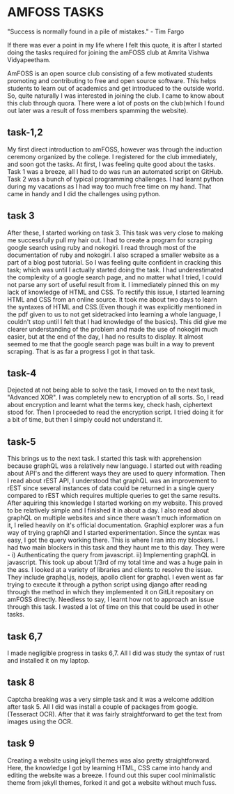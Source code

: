 # AMFOSS TASKS

"Success is normally found in a pile of mistakes." - Tim Fargo

If there was ever a point in my life where I felt this quote, it is after I started doing the tasks required for joining the amFOSS club at Amrita Vishwa Vidyapeetham.

AmFOSS is an open source club consisting of a few motivated students promoting and contributing to free and open source software. This helps students to learn out of academics and get introduced to the outside world. So, quite naturally I was interested in joining the club. I came to know about this club through quora. There were a lot of posts on the club(which I found out later was a result of foss members spamming the website).

## task-1,2
My first direct introduction to amFOSS, however was through the induction ceremony organized by the college. I registered for the club immediately, and soon got the tasks. At first, I was feeling quite good about the tasks. Task 1 was a breeze, all I had to do was run an automated script on GitHub. Task 2 was a bunch of typical programming challenges. I had learnt python during my vacations as I had way too much free time on my hand. That came in handy and I did the challenges using python.

## task 3
After these, I started working on task 3. This task was very close to making me successfully pull my hair out. I had to create a program for scraping google search using ruby and nokogiri. I read through most of the documentation of ruby and nokogiri. I also scraped a smaller website as a part of a blog post tutorial. So I was feeling quite confident in cracking this task; which was until I actually started doing the task. I had underestimated the complexity of a google search page, and no matter what I tried, I could not parse any sort of useful result from it. I immediately pinned this on my lack of knowledge of HTML and CSS. To rectify this issue, I started learning HTML and CSS from an online source. It took me about two days to learn the syntaxes of HTML and CSS.(Even though it was explicitly mentioned in the pdf given to us to not get sidetracked into learning a whole language, I couldn't stop until I felt that I had knowledge of the basics). This did give me clearer understanding of the problem and made the use of nokogiri much easier, but at the end of the day, I had no results to display. It almost seemed to me that the google search page was built in a way to prevent scraping. That is as far a progress I got in that task.

## task-4
Dejected at not being able to solve the task, I moved on to the next task, "Advanced XOR". I was completely new to encryption of all sorts. So, I read about encryption and learnt what the terms key, check hash, ciphertext stood for. Then I proceeded to read the encryption script. I tried doing it for a bit of time, but then I simply could not understand it.

## task-5
This brings us to the next task. I started this task with apprehension because graphQL was a relatively new language. I started out with reading about API's and the different ways they are used to query information. Then I read about rEST API, I understood that graphQL was an improvement to rEST since several instances of data could be returned in a single query compared to rEST which requires multiple queries to get the same results. After aquiring this knowledge I started working on my website. This proved to be relatively simple and I finished it in about a day. I also read about graphQL on multiple websites and since there wasn't much information on it, I relied heavily on it's official documentation. Graphiql explorer was a fun way of trying graphQl and I started experimentation. Since the syntax was easy, I got the query working there. This is where I ran into my blockers. I had two main blockers in this task and they haunt me to this day. They were -
i) Authenticating the query from javascript.
ii) Implementing graphQL in javascript.
This took up about 1/3rd of my total time and was a huge pain in the ass.
I looked at a variety of libraries and clients to resolve the issue. They include graphql.js, nodejs, apollo client for graphql. I even went as far trying to execute it through a python script using django after reading through the method in which they implemented it on GitLit repositary on amFOSS directly. Needless to say, I learnt how not to approach an issue through this task. I wasted a lot of time on this that could be used in other tasks. 

## task 6,7
I made negligible progress in tasks 6,7. All I did was study the syntax of rust and installed it on my laptop.

## task 8
Captcha breaking was a very simple task and it was a welcome addition after task 5. All I did was install a couple of packages from google.(Tesseract OCR). After that it was fairly straightforward to get the text from images using the OCR.

## task 9
Creating a website using jekyll themes was also pretty straightforward. Here, the knowledge I got by learning HTML, CSS came into handy and editing the website was a breeze. I found out this super cool minimalistic theme from jekyll themes, forked it and got a website without much fuss.
